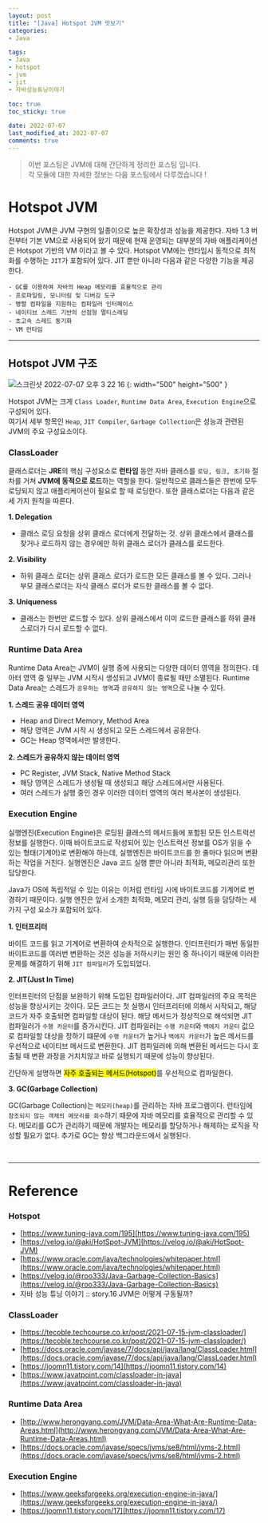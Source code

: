 ```yaml
---
layout: post
title: "[Java] Hotspot JVM 맛보기"
categories:
- Java

tags:
- Java
- hotspot 
- jvm
- jit
- 자바성능튜닝이야기

toc: true
toc_sticky: true

date: 2022-07-07 
last_modified_at: 2022-07-07
comments: true
---
```

> 이번 포스팅은 JVM에 대해 간단하게 정리한 포스팅 입니다.  
> 각 모듈에 대한 자세한 정보는 다음 포스팅에서 다루겠습니다 ! 

# Hotspot JVM
Hotspot JVM은 JVM 구현의 일종이으로 높은 확장성과 성능을 제공한다. 자바 1.3 버전부터 기본 VM으로 사용되어 왔기 때문에 현재 운영되는 대부분의 자바
애플리케이션은 Hotspot 기반의 VM 이라고 볼 수 있다. Hotspot VM에는 런타임시 동적으로 최적화를 수행하는 `JIT`가 포함되어 있다. JIT 뿐만 아니라 다음과 같은 다양한 기능을 제공한다.

```text
- GC를 이용하여 자바의 Heap 메모리를 효율적으로 관리
- 프로파일링, 모니터링 및 디버깅 도구
- 병렬 컴파일을 지원하는 컴파일러 인터페이스
- 네이티브 스레드 기반의 선점형 멀티스레딩
- 초고속 스레드 동기화
- VM 런타임
```

---

## Hotspot JVM 구조
![스크린샷 2022-07-07 오후 3 22 16](https://user-images.githubusercontent.com/56028408/177789303-3e075557-0df2-47a9-b527-e52769620796.png)
{: width="500" height="500" }

Hotspot JVM는 크게 `Class Loader`, `Runtime Data Area`, `Execution Engine`으로 구성되어 있다.  
여기서 세부 항목인 `Heap`, `JIT Compiler`, `Garbage Collection`은 성능과 관련된 JVM의 주요 구성요소이다.

### ClassLoader
클래스로더는 **JRE**의 핵심 구성요소로 **런타임** 동안 자바 클래스를 `로딩, 링크, 초기화` 절차를 거쳐 **JVM에 동적으로 로드**하는 역할을 한다. 
일반적으로 클래스들은 한번에 모두 로딩되지 않고 애플리케이션이 필요로 할 때 로딩한다. 또한 클래스로더는 다음과 같은 세 가지 원칙을 따른다.


**1. Delegation**
- 클래스 로딩 요청을 상위 클래스 로더에게 전달하는 것. 상위 클래스에서 클래스를 찾거나 로드하지 않는 경우에만 하위 클래스 로더가 클래스를 로드한다.

**2. Visibility**
- 하위 클래스 로더는 상위 클래스 로더가 로드한 모든 클래스를 볼 수 있다. 그러나 부모 클래스로더는 자식 클래스 로더가 로드한 클래스를 볼 수 없다.

**3. Uniqueness**
- 클래스는 한번만 로드할 수 있다. 상위 클래스에서 이미 로드한 클래스를 하위 클래스로더가 다시 로드할 수 없다.


### Runtime Data Area
Runtime Data Area는 JVM이 실행 중에 사용되는 다양한 데이터 영역을 정의한다. 데아터 영역 중 일부는 JVM 시작시 생성되고 JVM이 종료될 때만 소멸된다.
Runtime Data Area는 스레드가 `공유하는 영역`과 `공유하지 않는 영역`으로 나눌 수 있다.

**1. 스레드 공유 데이터 영역**
- Heap and Direct Memory, Method Area 
- 해당 영역은 JVM 시작 시 생성되고 모든 스레드에서 공유한다.
- GC는 Heap 영역에서만 발생한다.
 
**2. 스레드가 공유하지 않는 데이터 영역**
- PC Register, JVM Stack, Native Method Stack
- 해당 영역은 스레드가 생성될 때 생성되고 해당 스레드에서만 사용된다. 
- 여러 스레드가 실행 중인 경우 이러한 데이터 영역의 여러 복사본이 생성된다.

### Execution Engine
실행엔진(Execution Engine)은 로딩된 클래스의 메서드들에 포함된 모든 인스트럭션 정보를 실행한다.
이때 바이트코드로 작성되어 있는 인스트럭션 정보를 OS가 읽을 수 있는 형태(기계어)로 변환해야 하는데, 실행엔진은 바이트코드를 한 줄마다 읽으며 변환하는 작업을 거친다. 
실행엔진은 Java 코드 실행 뿐만 아니라 최적화, 메모리관리 또한 담당한다.

Java가 OS에 독립적일 수 있는 이유는 이처럼 런타임 시에 바이트코드를 기계어로 변경하기 때문이다. 실행 엔진은 앞서 소개한 최적화, 메모리 관리, 실행 등을 담당하는 세 가지 구성 요소가 포함되어 있다.

**1. 인터프리터**

바이트 코드를 읽고 기계어로 변환하여 순차적으로 실행한다. 인터프린터가 매번 동일한 바이트코드를 여러번 변환하는 것은 성능을 저하시키는 원인 중 하나이기 때문에
이러한 문제를 해결하기 위해 `JIT 컴파일러`가 도입되었다.

**2. JIT(Just In Time)**

인터프린터의 단점을 보완하기 위해 도입된 컴파일러이다. JIT 컴파일러의 주요 목적은 성능을 향상시키는 것이다.
모든 코드는 첫 실행시 인터프리터에 의해서 시작되고, 해당 코드가 자주 호출되면 컴파일할 대상이 된다. 
해당 메서드가 정상적으로 해석되면 JIT 컴파일러가 `수행 카운터`를 증가시킨다. JIT 컴파일러는 `수행 카운터`와 `백에지 카운터` 값으로
컴파일할 대상을 정하기 떄문에 `수행 카운터`가 높거나 `백에지 카운터`가 높은 메서드를 우선적으로 네이티브 메서드로 변환한다.
JIT 컴파일러에 의해 변환된 메서드는 다시 호출될 때 변환 과정을 거치치않고 바로 실행되기 때문에 성능이 향상된다.

간단하게 설명하면 <mark>자주 호출되는 메서드(Hotspot)</mark>를 우선적으로 컴파일한다.

**3. GC(Garbage Collection)**

GC(Garbage Collection)는 `메모리(heap)`를 관리하는 자바 프로그램이다. 런타임에 `참조되지 않는 객체의 메모리를 회수`하기 때문에 자바 메모리를 효율적으로 관리할 수 있다.
메모리를 GC가 관리하기 때문에 개발자는 메모리를 할당하거나 해제하는 로직을 작성할 필요가 없다. 추가로 GC는 항상 백그라운드에서 실행된다.

<br>

---

# Reference
### **Hotspot** 
- [https://www.tuning-java.com/195](https://www.tuning-java.com/195)
- [https://velog.io/@aki/HotSpot-JVM](https://velog.io/@aki/HotSpot-JVM)
- [https://www.oracle.com/java/technologies/whitepaper.html](https://www.oracle.com/java/technologies/whitepaper.html)
- [https://velog.io/@roo333/Java-Garbage-Collection-Basics](https://velog.io/@roo333/Java-Garbage-Collection-Basics)
- 자바 성능 튜닝 이야기 :: story.16 JVM은 어떻게 구동될까? 

### **ClassLoader**
- [https://tecoble.techcourse.co.kr/post/2021-07-15-jvm-classloader/](https://tecoble.techcourse.co.kr/post/2021-07-15-jvm-classloader/)
- [https://docs.oracle.com/javase/7/docs/api/java/lang/ClassLoader.html](https://docs.oracle.com/javase/7/docs/api/java/lang/ClassLoader.html)
- [https://joomn11.tistory.com/14](https://joomn11.tistory.com/14)
- [https://www.javatpoint.com/classloader-in-java](https://www.javatpoint.com/classloader-in-java)

### **Runtime Data Area**
- [http://www.herongyang.com/JVM/Data-Area-What-Are-Runtime-Data-Areas.html](http://www.herongyang.com/JVM/Data-Area-What-Are-Runtime-Data-Areas.html)
- [https://docs.oracle.com/javase/specs/jvms/se8/html/jvms-2.html](https://docs.oracle.com/javase/specs/jvms/se8/html/jvms-2.html)

### **Execution Engine**
- [https://www.geeksforgeeks.org/execution-engine-in-java/](https://www.geeksforgeeks.org/execution-engine-in-java/)
- [https://joomn11.tistory.com/17](https://joomn11.tistory.com/17)









